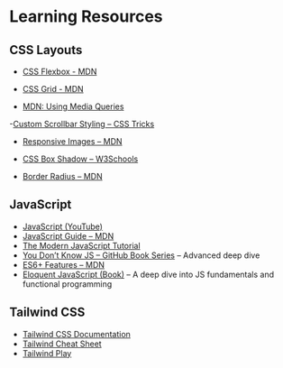 # Learning Resources 

## CSS Layouts

- [CSS Flexbox - MDN](https://developer.mozilla.org/en-US/docs/Web/CSS/CSS_Flexible_Box_Layout/Basic_Concepts_of_Flexbox)  

- [CSS Grid - MDN](https://developer.mozilla.org/en-US/docs/Web/CSS/CSS_Grid_Layout)

- [MDN: Using Media Queries](https://developer.mozilla.org/en-US/docs/Web/CSS/Media_Queries/Using_media_queries) 

-[Custom Scrollbar Styling – CSS Tricks](https://css-tricks.com/the-current-state-of-styling-scrollbars/)  

- [Responsive Images – MDN](https://developer.mozilla.org/en-US/docs/Learn/HTML/Multimedia_and_embedding/Responsive_images)  

- [CSS Box Shadow – W3Schools](https://www.w3schools.com/css/css3_shadows.asp) 

- [Border Radius – MDN](https://developer.mozilla.org/en-US/docs/Web/CSS/border-radius) 


## JavaScript
- [JavaScript (YouTube)](https://youtu.be/EerdGm-ehJQ?si=diQ02duF72cZocD3)
- [JavaScript Guide – MDN](https://developer.mozilla.org/en-US/docs/Web/JavaScript/Guide) 
- [The Modern JavaScript Tutorial](https://javascript.info/)
- [You Don’t Know JS – GitHub Book Series](https://github.com/getify/You-Dont-Know-JS) – Advanced deep dive  
- [ES6+ Features – MDN](https://developer.mozilla.org/en-US/docs/Web/JavaScript/Reference) 
- [Eloquent JavaScript (Book)](https://eloquentjavascript.net/) – A deep dive into JS fundamentals and functional programming


## Tailwind CSS

- [Tailwind CSS Documentation](https://tailwindcss.com/docs)  
- [Tailwind Cheat Sheet](https://nerdcave.com/tailwind-cheat-sheet)  
- [Tailwind Play](https://play.tailwindcss.com/)
